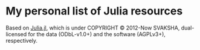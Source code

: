 # My personal list of Julia resources

Based on [Julia.jl](https://github.com/svaksha/Julia.jl), which is under COPYRIGHT © 2012-Now SVAKSHA, dual-licensed for the data (ODbL-v1.0+) and the software (AGPLv3+), respectively.
